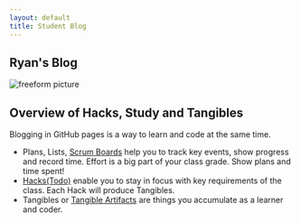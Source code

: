 ```yaml
---
layout: default
title: Student Blog
---
```



## Ryan's Blog 

![freeform picture]({{site.baseurl}}/images/IMG_0862.jpeg)

## Overview of Hacks, Study and Tangibles
Blogging in GitHub pages is a way to learn and code at the same time. 
  
- Plans, Lists, [Scrum Boards](https://clickup.com/blog/scrum-board/) help you to track key events, show progress and record time.  Effort is a big part of your class grade.  Show plans and time spent!
- [Hacks(Todo)](https://levelup.gitconnected.com/six-ultimate-daily-hacks-for-every-programmer-60f5f10feae) enable you to stay in focus with key requirements of the class.  Each Hack will produce Tangibles.
- Tangibles or [Tangible Artifacts](https://en.wikipedia.org/wiki/Artifact_(software_development)) are things you accumulate as a learner and coder. 
